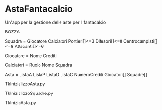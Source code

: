 # AstaFantacalcio
Un'app per la gestione delle aste per il fantacalcio

BOZZA


Squadra =           Giocatore       Calciatori       Portieri[]<=3      Difesori[]<=8       Centrocampisti[]<=8         Attacanti[]<=6


Giocatore =     Nome        Crediti
    

Calciatori =     Ruolo      Nome        Squadra

Asta =     ListaA       ListaP     ListaD     ListaC     NumeroCrediti     Giocatori[]     Squadre[]


TkInizializzoAsta.py

TkInizializzoSquadre.py

TkInizioAsta.py
